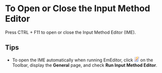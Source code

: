 # To Open or Close the Input Method Editor

Press CTRL + F11 to open or close the Input Method Editor (IME).

## Tips

- To open the IME automatically when running EmEditor, click
![Properties for Current Configuration](../../images/properties.gif) on the
Toolbar, display the **General** page, and check **Run Input Method Editor**.
